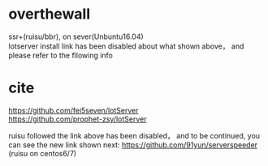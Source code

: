 # overthewall
ssr+(ruisu/bbr),  on sever(Unbuntu16.04)  
lotserver install link has been disabled about what shown above， and please refer to the fllowing info  

# cite
https://github.com/fei5seven/lotServer  
https://github.com/prophet-zsy/lotServer

ruisu followed the link above has been disabled， and to be continued, you can see the new link shown next:
https://github.com/91yun/serverspeeder
(ruisu on centos6/7)
